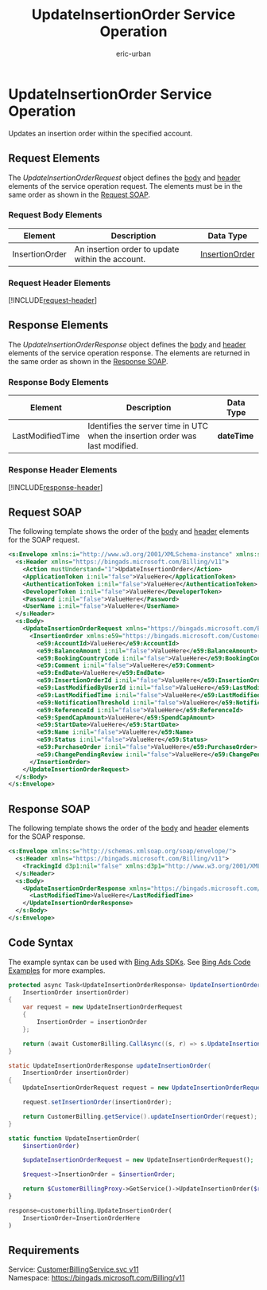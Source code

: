 ﻿---
title: UpdateInsertionOrder Service Operation
ms.service: bing-ads-customer-billing
ms.topic: article
author: eric-urban
ms.author: eur
---
# UpdateInsertionOrder Service Operation
Updates an insertion order within the specified account.

## <a name="request"></a>Request Elements
The *UpdateInsertionOrderRequest* object defines the [body](#request-body) and [header](#request-header) elements of the service operation request. The elements must be in the same order as shown in the [Request SOAP](#request-soap). 

### <a name="request-body"></a>Request Body Elements

|Element|Description|Data Type|
|-----------|---------------|-------------|
|<a name="insertionorder"></a>InsertionOrder|An insertion order to update within the account.|[InsertionOrder](insertionorder.md)|

### <a name="request-header"></a>Request Header Elements
[!INCLUDE[request-header](./includes/request-header.md)]

## <a name="response"></a>Response Elements
The *UpdateInsertionOrderResponse* object defines the [body](#response-body) and [header](#response-header) elements of the service operation response. The elements are returned in the same order as shown in the [Response SOAP](#response-soap).

### <a name="response-body"></a>Response Body Elements

|Element|Description|Data Type|
|-----------|---------------|-------------|
|<a name="lastmodifiedtime"></a>LastModifiedTime|Identifies the server time in UTC when the insertion order was last modified.|**dateTime**|

### <a name="response-header"></a>Response Header Elements
[!INCLUDE[response-header](./includes/response-header.md)]

## <a name="request-soap"></a>Request SOAP
The following template shows the order of the [body](#request-body) and [header](#request-header) elements for the SOAP request.

```xml
<s:Envelope xmlns:i="http://www.w3.org/2001/XMLSchema-instance" xmlns:s="http://schemas.xmlsoap.org/soap/envelope/">
  <s:Header xmlns="https://bingads.microsoft.com/Billing/v11">
    <Action mustUnderstand="1">UpdateInsertionOrder</Action>
    <ApplicationToken i:nil="false">ValueHere</ApplicationToken>
    <AuthenticationToken i:nil="false">ValueHere</AuthenticationToken>
    <DeveloperToken i:nil="false">ValueHere</DeveloperToken>
    <Password i:nil="false">ValueHere</Password>
    <UserName i:nil="false">ValueHere</UserName>
  </s:Header>
  <s:Body>
    <UpdateInsertionOrderRequest xmlns="https://bingads.microsoft.com/Billing/v11">
      <InsertionOrder xmlns:e59="https://bingads.microsoft.com/Customer/v11/Entities" i:nil="false">
        <e59:AccountId>ValueHere</e59:AccountId>
        <e59:BalanceAmount i:nil="false">ValueHere</e59:BalanceAmount>
        <e59:BookingCountryCode i:nil="false">ValueHere</e59:BookingCountryCode>
        <e59:Comment i:nil="false">ValueHere</e59:Comment>
        <e59:EndDate>ValueHere</e59:EndDate>
        <e59:InsertionOrderId i:nil="false">ValueHere</e59:InsertionOrderId>
        <e59:LastModifiedByUserId i:nil="false">ValueHere</e59:LastModifiedByUserId>
        <e59:LastModifiedTime i:nil="false">ValueHere</e59:LastModifiedTime>
        <e59:NotificationThreshold i:nil="false">ValueHere</e59:NotificationThreshold>
        <e59:ReferenceId i:nil="false">ValueHere</e59:ReferenceId>
        <e59:SpendCapAmount>ValueHere</e59:SpendCapAmount>
        <e59:StartDate>ValueHere</e59:StartDate>
        <e59:Name i:nil="false">ValueHere</e59:Name>
        <e59:Status i:nil="false">ValueHere</e59:Status>
        <e59:PurchaseOrder i:nil="false">ValueHere</e59:PurchaseOrder>
        <e59:ChangePendingReview i:nil="false">ValueHere</e59:ChangePendingReview>
      </InsertionOrder>
    </UpdateInsertionOrderRequest>
  </s:Body>
</s:Envelope>
```

## <a name="response-soap"></a>Response SOAP
The following template shows the order of the [body](#response-body) and [header](#response-header) elements for the SOAP response.

```xml
<s:Envelope xmlns:s="http://schemas.xmlsoap.org/soap/envelope/">
  <s:Header xmlns="https://bingads.microsoft.com/Billing/v11">
    <TrackingId d3p1:nil="false" xmlns:d3p1="http://www.w3.org/2001/XMLSchema-instance">ValueHere</TrackingId>
  </s:Header>
  <s:Body>
    <UpdateInsertionOrderResponse xmlns="https://bingads.microsoft.com/Billing/v11">
      <LastModifiedTime>ValueHere</LastModifiedTime>
    </UpdateInsertionOrderResponse>
  </s:Body>
</s:Envelope>
```

## <a name="example"></a>Code Syntax
The example syntax can be used with [Bing Ads SDKs](~/guides/client-libraries.md). See [Bing Ads Code Examples](~/guides/code-examples.md) for more examples.
```csharp
protected async Task<UpdateInsertionOrderResponse> UpdateInsertionOrderAsync(
	InsertionOrder insertionOrder)
{
	var request = new UpdateInsertionOrderRequest
	{
		InsertionOrder = insertionOrder
	};

	return (await CustomerBilling.CallAsync((s, r) => s.UpdateInsertionOrderAsync(r), request));
}
```
```java
static UpdateInsertionOrderResponse updateInsertionOrder(
	InsertionOrder insertionOrder)
{
	UpdateInsertionOrderRequest request = new UpdateInsertionOrderRequest();

	request.setInsertionOrder(insertionOrder);

	return CustomerBilling.getService().updateInsertionOrder(request);
}
```
```php
static function UpdateInsertionOrder(
	$insertionOrder)

	$updateInsertionOrderRequest = new UpdateInsertionOrderRequest();

	$request->InsertionOrder = $insertionOrder;

	return $CustomerBillingProxy->GetService()->UpdateInsertionOrder($request);
}
```
```python
response=customerbilling.UpdateInsertionOrder(
	InsertionOrder=InsertionOrderHere
)
```

## Requirements
Service: [CustomerBillingService.svc v11](https://clientcenter.api.bingads.microsoft.com/Api/Billing/v11/CustomerBillingService.svc)  
Namespace: https://bingads.microsoft.com/Billing/v11  

